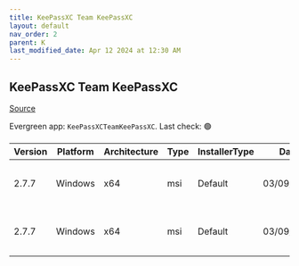 ```yaml
---
title: KeePassXC Team KeePassXC
layout: default
nav_order: 2
parent: K
last_modified_date: Apr 12 2024 at 12:30 AM
---
```


## KeePassXC Team KeePassXC

[Source](https://keepassxc.org/)

Evergreen app: `KeePassXCTeamKeePassXC`. Last check: 🟢

| Version | Platform | Architecture | Type | InstallerType | Date       | Size     | URI                                                                                                                                                                                                                        |
| ------- | -------- | ------------ | ---- | ------------- | ---------- | -------- | -------------------------------------------------------------------------------------------------------------------------------------------------------------------------------------------------------------------------- |
| 2.7.7   | Windows  | x64          | msi  | Default       | 03/09/2024 | 55402496 | [https://github.com/keepassxreboot/keepassxc/releases/download/2.7.7/KeePassXC-2.7.7-Win64-LegacyWindows.msi](https://github.com/keepassxreboot/keepassxc/releases/download/2.7.7/KeePassXC-2.7.7-Win64-LegacyWindows.msi) |
| 2.7.7   | Windows  | x64          | msi  | Default       | 03/09/2024 | 34353152 | [https://github.com/keepassxreboot/keepassxc/releases/download/2.7.7/KeePassXC-2.7.7-Win64.msi](https://github.com/keepassxreboot/keepassxc/releases/download/2.7.7/KeePassXC-2.7.7-Win64.msi)                             |
